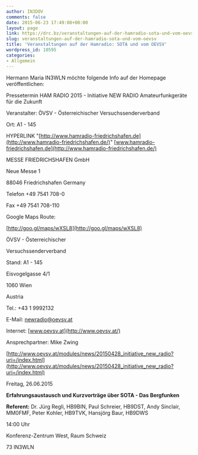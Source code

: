 ```yaml
---
author: IN3DOV
comments: false
date: 2015-06-23 17:49:08+00:00
layout: page
link: https://drc.bz/veranstaltungen-auf-der-hamradio-sota-und-vom-oevsv/
slug: veranstaltungen-auf-der-hamradio-sota-und-vom-oevsv
title: 'Veranstaltungen auf der Hamradio: SOTA und vom OEVSV'
wordpress_id: 10595
categories:
- Allgemein
---
```


Hermann Maria IN3WLN möchte folgende Info auf der Homepage veröffentlichen:



Pressetermin HAM RADIO 2015 - Initiative NEW RADIO Amateurfunkgeräte für die Zukunft

Veranstalter: ÖVSV - Österreichischer Versuchssenderverband

Ort: A1 - 145

HYPERLINK "[http://www.hamradio-friedrichshafen.de](http://www.hamradio-friedrichshafen.de/)" [www.hamradio-friedrichshafen.de](http://www.hamradio-friedrichshafen.de/)

MESSE FRIEDRICHSHAFEN GmbH

Neue Messe 1

88046 Friedrichshafen Germany

Telefon +49 7541 708-0

Fax +49 7541 708-110

Google Maps Route:

[http://goo.gl/maps/wXSL8](http://goo.gl/maps/wXSL8)

ÖVSV - Österreichischer

Versuchssenderverband

Stand: A1 - 145

Eisvogelgasse 4/1

1060 Wien

Austria

Tel.: +43 1 9992132

E-Mail: [newradio@oevsv.at](mailto:newradio@oevsv.at)

Internet: [www.oevsv.at](http://www.oevsv.at/)

Ansprechpartner: Mike Zwing

[http://www.oevsv.at/modules/news/20150428_initiative_new_radio?uri=/index.html](http://www.oevsv.at/modules/news/20150428_initiative_new_radio?uri=/index.html)



Freitag, 26.06.2015

**Erfahrungsaustausch und Kurzvorträge über SOTA - Das Bergfunken**

**Referent:** Dr. Jürg Regli, HB9BIN, Paul Schreier, HB9DST, Andy Sinclair, MM0FMF, Peter Kohler, HB9TVK, Hansjörg Baur, HB9DWS

14:00 Uhr

Konferenz-Zentrum West, Raum Schweiz

73 IN3WLN
